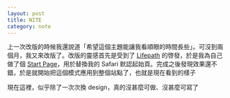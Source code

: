 ```yaml
---
layout: post
title: NITE
category: note
---
```


<div class=txt>
<p>上一次改版的時候我還說道「希望這個主題能讓我看順眼的時間長些」。可沒到兩個月，我又來改版了。改版的靈感首先是受到了 <a href="http://lifepath.me/">Lifepath</a> 的啓發，於是我為自己做了個 <a href="/lab/start/">Start Page</a>，用於替換我的 Safari 默認起始頁。完成之後發現效果還不錯，於是就開始把這個模式應用到整個站點了，也就是現在看到的樣子</p>

<p>現在這裡，似乎除了一次次換 design，真的沒甚麼可做、沒甚麼可寫了</p>
</div>